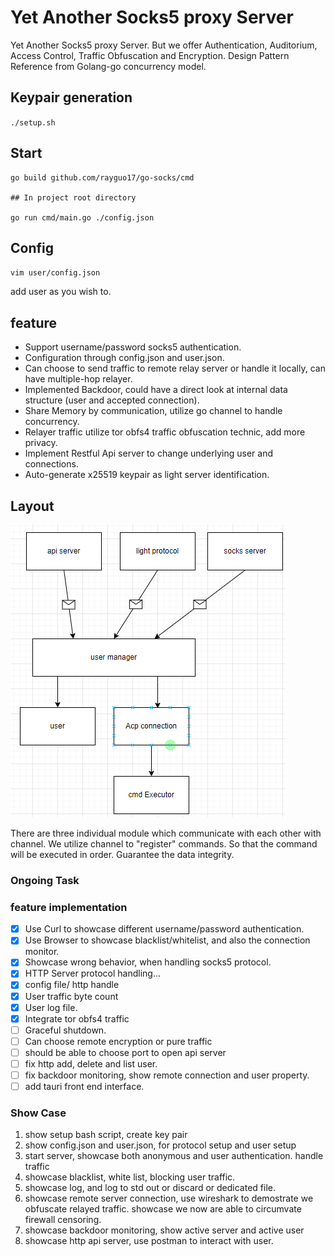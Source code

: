 # Yet Another Socks5 proxy Server

Yet Another Socks5 proxy Server. But we offer Authentication, Auditorium, Access Control, Traffic Obfuscation and Encryption. Design Pattern Reference from Golang-go concurrency model.

## Keypair generation

`./setup.sh `

## Start

```
go build github.com/rayguo17/go-socks/cmd

## In project root directory

go run cmd/main.go ./config.json

```

## Config

`vim user/config.json`

add user as you wish to.

## feature

- Support username/password socks5 authentication.
- Configuration through config.json and user.json.
- Can choose to send traffic to remote relay server or handle it locally, can have multiple-hop relayer.
- Implemented Backdoor, could have a direct look at internal data structure (user and accepted connection).
- Share Memory by communication, utilize go channel to handle concurrency.
- Relayer traffic utilize tor obfs4 traffic obfuscation technic, add more privacy.
- Implement Restful Api server to change underlying user and connections.
- Auto-generate x25519 keypair as light server identification.

## Layout

![proxy_layout](img/layout.png)

There are three individual module which communicate with each other with channel.
We utilize channel to "register" commands. So that the command will be executed in order. Guarantee the data integrity.

### Ongoing Task

### feature implementation

- [x] Use Curl to showcase different username/password authentication.
- [x] Use Browser to showcase blacklist/whitelist, and also the connection monitor.
- [x] Showcase wrong behavior, when handling socks5 protocol.
- [x] HTTP Server protocol handling...
- [x] config file/ http handle
- [x] User traffic byte count
- [x] User log file.
- [x] Integrate tor obfs4 traffic
- [ ] Graceful shutdown.
- [ ] Can choose remote encryption or pure traffic
- [ ] should be able to choose port to open api server
- [ ] fix http add, delete and list user.
- [ ] fix backdoor monitoring, show remote connection and user property.
- [ ] add tauri front end interface.

### Show Case

1. show setup bash script, create key pair
2. show config.json and user.json, for protocol setup and user setup
3. start server, showcase both anonymous and user authentication. handle traffic
4. showcase blacklist, white list, blocking user traffic.
5. showcase log, and log to std out or discard or dedicated file.
6. showcase remote server connection, use wireshark to demostrate we obfuscate relayed traffic. showcase we now are able to circumvate firewall censoring.
7. showcase backdoor monitoring, show active server and active user
8. showcase http api server, use postman to interact with user.
